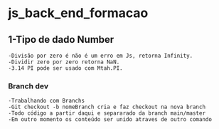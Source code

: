 # js_back_end_formacao

## 1-Tipo de dado Number
    -Divisão por zero é não é um erro em Js, retorna Infinity.
    -Dividir zero por zero retorna NaN.
    -3.14 PI pode ser usado com Mtah.PI.
    
### Branch dev
    -Trabalhando com Branchs
    -Git checkout -b nomeBranch cria e faz checkout na nova branch
    -Todo código a partir daqui e separarado da branch main/master
    -Em outro momento os conteúdo ser unido atraves de outro comando

